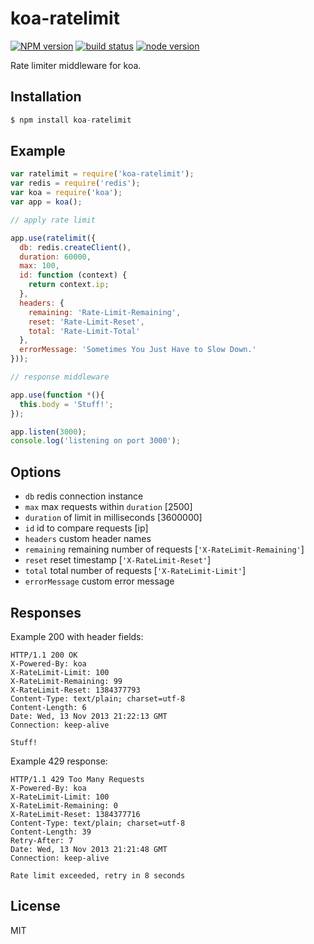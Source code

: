 
# koa-ratelimit

[![NPM version][npm-image]][npm-url]
[![build status][travis-image]][travis-url]
[![node version][node-image]][node-url]

[npm-image]: https://img.shields.io/npm/v/koa-ratelimit.svg?style=flat-square
[npm-url]: https://npmjs.org/package/koa-ratelimit
[travis-image]: https://img.shields.io/travis/koajs/ratelimit.svg?style=flat-square
[travis-url]: https://travis-ci.org/koajs/ratelimit
[node-image]: https://img.shields.io/badge/node.js-%3E=_0.11-red.svg?style=flat-square
[node-url]: http://nodejs.org/download/

 Rate limiter middleware for koa.

## Installation

```js
$ npm install koa-ratelimit
```

## Example

```js
var ratelimit = require('koa-ratelimit');
var redis = require('redis');
var koa = require('koa');
var app = koa();

// apply rate limit

app.use(ratelimit({
  db: redis.createClient(),
  duration: 60000,
  max: 100,
  id: function (context) {
    return context.ip;
  },
  headers: {
    remaining: 'Rate-Limit-Remaining',
    reset: 'Rate-Limit-Reset',
    total: 'Rate-Limit-Total'
  },
  errorMessage: 'Sometimes You Just Have to Slow Down.'
}));

// response middleware

app.use(function *(){
  this.body = 'Stuff!';
});

app.listen(3000);
console.log('listening on port 3000');
```

## Options

 - `db` redis connection instance
 - `max` max requests within `duration` [2500]
 - `duration` of limit in milliseconds [3600000]
 - `id` id to compare requests [ip]
 - `headers` custom header names
  - `remaining` remaining number of requests [`'X-RateLimit-Remaining'`]
  - `reset` reset timestamp [`'X-RateLimit-Reset'`]
  - `total` total number of requests [`'X-RateLimit-Limit'`]
 - `errorMessage` custom error message

## Responses

  Example 200 with header fields:

```
HTTP/1.1 200 OK
X-Powered-By: koa
X-RateLimit-Limit: 100
X-RateLimit-Remaining: 99
X-RateLimit-Reset: 1384377793
Content-Type: text/plain; charset=utf-8
Content-Length: 6
Date: Wed, 13 Nov 2013 21:22:13 GMT
Connection: keep-alive

Stuff!
```

  Example 429 response:

```
HTTP/1.1 429 Too Many Requests
X-Powered-By: koa
X-RateLimit-Limit: 100
X-RateLimit-Remaining: 0
X-RateLimit-Reset: 1384377716
Content-Type: text/plain; charset=utf-8
Content-Length: 39
Retry-After: 7
Date: Wed, 13 Nov 2013 21:21:48 GMT
Connection: keep-alive

Rate limit exceeded, retry in 8 seconds
```

## License

  MIT
